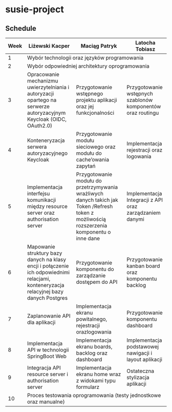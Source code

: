 # susie-project

## Schedule
<table>
	<thead>
		<tr>
			<th>Week</th>
			<th>Liżewski Kacper</th>
			<th>Maciąg Patryk</th>
			<th>Latocha Tobiasz</th>
		</tr>
	</thead>
	<tbody>
	    <tr>
	        <td>1</td>
	        <td colspan=3>Wybór technologii oraz języków programowania</td>
	    </tr>
	    <tr>
	        <td>2</td>
	        <td colspan=3>Wybór odpowiedniej architektury oprogramowania</td>
	    </tr>
	    <tr>
	        <td>3</td>
	        <td>Opracowanie mechanizmu uwierzytelniania i autoryzacji opartego na serwerze autoryzacyjnym Keycloak (OIDC, OAuth2.0)</td>
	        <td>Przygotowanie wstępnego projektu aplikacji oraz jej funkcjonalności</td>
	        <td>Przygotowanie wstępnych szablonów komponentów oraz routingu</td>
	    </tr>
	    <tr>
	        <td>4</td>
	        <td>Konteneryzacja serwera autoryzacyjnego Keycloak</td>
	        <td>Przygotowanie modułu sieciowego oraz modułu do cache’owania zapytań</td>
	        <td>Implementacja rejestracji oraz logowania </td>
	    </tr>
	    <tr>
	        <td>5</td>
	        <td>Implementacja interfejsu komunikacji między resource server oraz authorisation server</td>
	        <td>Przygotowanie modułu do przetrzymywania wrażliwych danych takich jak Token /Refresh token z możliwością rozszerzenia komponentu o inne dane</td>
	        <td>Implementacja Integracji z API oraz zarządzaniem danymi</td>
	    </tr>
	    <tr>
	        <td>6</td>
	        <td>Mapowanie struktury bazy danych na klasy encji i połączenie ich odpowiednimi relacjami, konteneryzacja relacyjnej bazy danych Postgres</td>
	        <td>Przygotowanie komponentu do zarządzanie dostępem do API</td>
	        <td>Przygotowanie kanban board oraz komponentu backlog</td>
	    </tr>
	    <tr>
	        <td>7</td>
	        <td>Zaplanowanie API dla aplikacji </td>
	        <td>Implementacja ekranu powitalnego, rejestracji orazlogowania</td>
	        <td>Przygotowanie komponentu dashboard </td>
	    </tr>
	    <tr>
	        <td>8</td>
	        <td>Implementacja API w technologii SpringBoot Web</td>
	        <td>Implementacja ekranu boards, backlog oraz dashboard</td>
	        <td>Implementacja podstawowej nawigacji i layout aplikacji</td>
	    </tr>
	    <tr>
	        <td>9</td>
	        <td>Integracja API resource server i authorisation server</td>
	        <td>Implementacja ekranu home wraz z widokami typu formularz</td>
	        <td>Ostateczna stylizacja aplikacji </td>
	    </tr>
	    <tr>
	        <td>10</td>
	        <td colspan=3>Proces testowania oprogramowania (testy jednostkowe oraz manualne)</td>
	    </tr>
    </tbody>
<tbody>
